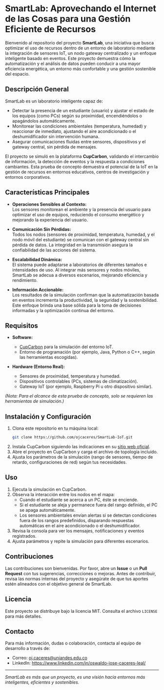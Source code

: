 # SmartLab: Aprovechando el Internet de las Cosas para una Gestión Eficiente de Recursos

Bienvenido al repositorio del proyecto **SmartLab**, una iniciativa que busca optimizar el uso de recursos dentro de un entorno de laboratorio mediante la integración de sensores IoT, un nodo gateway centralizado y un enfoque inteligente basado en eventos. Este proyecto demuestra cómo la automatización y el análisis de datos pueden conducir a una mayor eficiencia energética, un entorno más confortable y una gestión sostenible del espacio.

## Descripción General

SmartLab es un laboratorio inteligente capaz de:
- Detectar la presencia de un estudiante (usuario) y ajustar el estado de los equipos (como PCs) según su proximidad, encendiéndolos o apagándolos automáticamente.
- Monitorear las condiciones ambientales (temperatura, humedad) y reaccionar de inmediato, ajustando el aire acondicionado o el deshumidificador sin intervención humana.
- Asegurar comunicaciones fluidas entre sensores, dispositivos y el gateway central, sin pérdida de mensajes.

El proyecto se simuló en la plataforma **CupCarbon**, validando el intercambio de información, la detección de eventos y la respuesta a condiciones cambiantes. Esta prueba de concepto demuestra el potencial de la IoT en la gestión de recursos en entornos educativos, centros de investigación y entornos corporativos.

## Características Principales

- **Operaciones Sensibles al Contexto:**  
  Los sensores monitorean el ambiente y la presencia del usuario para optimizar el uso de equipos, reduciendo el consumo energético y mejorando la experiencia del usuario.
  
- **Comunicación Sin Pérdidas:**  
  Todos los nodos (sensores de proximidad, temperatura, humedad, y el nodo móvil del estudiante) se comunican con el gateway central sin pérdida de datos. La integridad en la transmisión asegura la confiabilidad de las acciones del sistema.
  
- **Escalabilidad Dinámica:**  
  El sistema puede adaptarse a laboratorios de diferentes tamaños e intensidades de uso. Al integrar más sensores y nodos móviles, SmartLab se adecua a diversos escenarios, mejorando eficiencia y rendimiento.
  
- **Información Accionable:**  
  Los resultados de la simulación confirman que la automatización basada en eventos incrementa la productividad, la seguridad y la sostenibilidad. Este enfoque brinda una base sólida para la toma de decisiones informadas y la optimización continua del entorno.

## Requisitos

- **Software:**  
  - [CupCarbon](https://cupcarbon.com/) para la simulación del entorno IoT.
  - Entorno de programación (por ejemplo, Java, Python o C++, según las herramientas escogidas).
  
- **Hardware (Entorno Real):**  
  - Sensores de proximidad, temperatura y humedad.
  - Dispositivos controlables (PCs, sistemas de climatización).
  - Gateway IoT (por ejemplo, Raspberry Pi u otro dispositivo similar).
  
*(Nota: Para el alcance de esta prueba de concepto, solo se requieren las herramientas de simulación.)*

## Instalación y Configuración

1. Clona este repositorio en tu máquina local:
   ```bash
   git clone https://github.com/ojcaceres/SmartLab-IoT.git
   ```
2. Instala CupCarbon siguiendo las indicaciones en su [sitio web oficial](https://cupcarbon.com/).
3. Abre el proyecto en CupCarbon y carga el archivo de topología incluido.
4. Ajusta los parámetros de la simulación (rango de sensores, tiempo de retardo, configuraciones de red) según tus necesidades.

## Uso

1. Ejecuta la simulación en CupCarbon.
2. Observa la interacción entre los nodos en el mapa:
   - Cuando el estudiante se acerca a un PC, éste se enciende.
   - Si el estudiante se aleja y permanece fuera del rango definido, el PC se apaga automáticamente.
   - Los sensores ambientales envían alertas si se detectan condiciones fuera de los rangos predefinidos, disparando respuestas automáticas en el aire acondicionado o el deshumidificador.
3. Revisa la consola para ver los mensajes, notificaciones y eventos registrados.
4. Ajusta parámetros y repite la simulación para diferentes escenarios.

## Contribuciones

Las contribuciones son bienvenidas. Por favor, abre un **Issue** o un **Pull Request** con tus sugerencias, correcciones o mejoras. Antes de contribuir, revisa las normas internas del proyecto y asegúrate de que tus aportes estén alineados con el objetivo general de SmartLab.

## Licencia

Este proyecto se distribuye bajo la licencia MIT. Consulta el archivo `LICENSE` para más detalles.

## Contacto

Para más información, dudas o colaboración, contacta al equipo de desarrollo a través de:

- Correo: oj.caceres@uniandes.edu.co
- LinkedIn: https://www.linkedin.com/in/oswaldo-jose-caceres-leal/

---

*SmartLab es más que un proyecto, es una visión hacia entornos más inteligentes, eficientes y sostenibles.*
